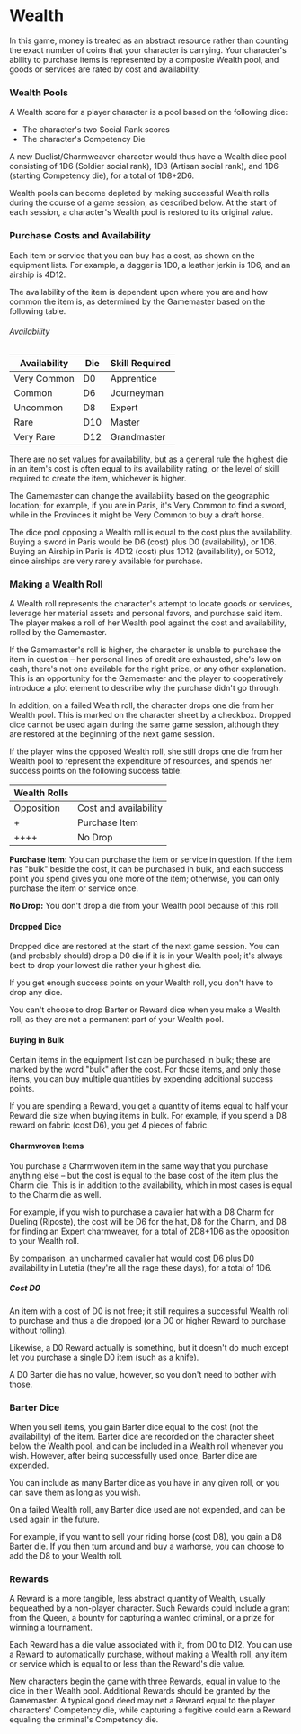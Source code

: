 # Wealth

In this game, money is treated as an abstract resource
rather than counting the exact number of coins that
your character is carrying. Your character's ability to purchase items
is represented by a composite Wealth pool, and goods or services are
rated by cost and availability.

### Wealth Pools

A Wealth score for a player character is a pool based on the following
dice:

  - The character's two Social Rank scores
  - The character's Competency Die

A new Duelist/Charmweaver character would thus have a Wealth dice pool
consisting of 1D6 (Soldier social rank), 1D8 (Artisan social rank), and
1D6 (starting Competency die), for a total of 1D8+2D6.

Wealth pools can become depleted by making successful Wealth rolls
during the course of a game session, as described below. At the start of
each session, a character's Wealth pool is restored to its original
value.

### Purchase Costs and Availability

Each item or service that you can buy has a cost, as shown on the
equipment lists. For example, a dagger is 1D0, a leather jerkin is 1D6,
and an airship is 4D12.

The availability of the item is dependent upon where you are and how
common the item is, as determined by the Gamemaster based on the following
table.

###### Availability

| Availability | Die | Skill Required |
| ------------ | --- | -------------- |
| Very Common  | D0  | Apprentice     |
| Common       | D6  | Journeyman     |
| Uncommon     | D8  | Expert         |
| Rare         | D10 | Master         |
| Very Rare    | D12 | Grandmaster    |

There are no set values for availability, but as a general rule the
highest die in an item's cost is often equal to its availability rating,
or the level of skill required to create the item, whichever is higher. 

The Gamemaster can change the availability based on the geographic location; for
example, if you are in Paris, it's Very Common to find a sword, while
in the Provinces it might be Very Common to buy a draft horse.

The dice pool opposing a Wealth roll is equal to the cost plus the
availability. Buying a sword in Paris would be D6 (cost) plus D0
(availability), or 1D6. Buying an Airship in Paris is 4D12 (cost) plus
1D12 (availability), or 5D12, since airships are very rarely available
for purchase.

### Making a Wealth Roll

A Wealth roll represents the character's attempt to locate goods or
services, leverage her material assets and personal favors, and purchase
said item. The player makes a roll of her Wealth pool against the cost
and availability, rolled by the Gamemaster.

If the Gamemaster's roll is higher, the character is unable to purchase the item
in question – her personal lines of credit are exhausted, she's low on
cash, there's not one available for the right price, or any other
explanation. This is an opportunity for the Gamemaster and the player to
cooperatively introduce a plot element to describe why the purchase
didn't go through. 

In addition, on a failed Wealth roll, the character drops one die from
her Wealth pool. This is marked on the character sheet by a checkbox.
Dropped dice cannot be used again during the same game session, although
they are restored at the beginning of the next game session.

If the player wins the opposed Wealth roll, she still drops one die from
her Wealth pool to represent the expenditure of resources, and spends
her success points on the following success table:

| Wealth Rolls |                       |
| ------------ | --------------------- |
| Opposition   | Cost and availability |
| \+           | Purchase Item         |
| \++++        | No Drop               |

**Purchase Item:** You can purchase the item or service in question. If
the item has "bulk" beside the cost, it can be purchased in bulk, and each
success point you spend gives you one more of the item; otherwise, you
can only purchase the item or service once.

**No Drop:** You don't drop a die from your Wealth pool because of this roll.

#### Dropped Dice

Dropped dice are restored at the start of the next game session. You can
(and probably should) drop a D0 die if it is in your Wealth pool; it's
always best to drop your lowest die rather your highest die.

If you get enough success points on your Wealth roll, you don't have to drop any dice.

You can't choose to drop Barter or Reward dice when you make a Wealth roll, as they are not a permanent part of your Wealth pool.

#### Buying in Bulk

Certain items in the equipment list can be purchased in bulk; these are
marked by the word "bulk" after the cost. For those items, and only those items,
you can buy multiple quantities by expending additional success points.

If you are spending a Reward, you get a quantity of items equal to half
your Reward die size when buying items in bulk. For example, if you
spend a D8 reward on fabric (cost D6), you get 4 pieces of fabric.

#### Charmwoven Items

You purchase a Charmwoven item in the same way that you purchase
anything else – but the cost is equal to the base cost of the item plus
the Charm die. This is in addition to the availability, which in most
cases is equal to the Charm die as well.

For example, if you wish to purchase a cavalier hat with a D8 Charm for
Dueling (Riposte), the cost will be D6 for the hat, D8 for the Charm,
and D8 for finding an Expert charmweaver, for a total of 2D8+1D6 as the
opposition to your Wealth roll.

By comparison, an uncharmed cavalier hat would cost D6 plus D0
availability in Lutetia (they're all the rage these days), for a total
of 1D6.

##### Cost D0

An item with a cost of D0 is not free; it still requires a successful
Wealth roll to purchase and thus a die dropped (or a D0 or higher Reward
to purchase without rolling).

Likewise, a D0 Reward actually is something, but it doesn't do much except let you purchase a single D0 item (such as a knife).

A D0 Barter die has no value, however, so you don't need to bother with those.

### Barter Dice

When you sell items, you gain Barter dice equal to the cost (not the
availability) of the item. Barter dice are recorded on the character
sheet below the Wealth pool, and can be included in a Wealth roll
whenever you wish. However, after being successfully used once, Barter dice are expended.

You can include as many Barter dice as you have in any given roll, or you can save them as long as you wish.

On a failed Wealth roll, any Barter dice used are not expended, and can be used again in the future.

For example, if you want to sell your riding horse (cost D8), you gain a
D8 Barter die. If you then turn around and buy a warhorse, you can
choose to add the D8 to your Wealth roll.

### Rewards

A Reward is a more tangible, less abstract quantity of Wealth, usually
bequeathed by a non-player character. Such Rewards could include a grant
from the Queen, a bounty for capturing a wanted criminal, or a prize for winning a tournament.

Each Reward has a die value associated with it, from D0 to D12. You can
use a Reward to automatically purchase, without making a Wealth roll,
any item or service which is equal to or less than the Reward's die value.

New characters begin the game with three Rewards, equal in value to the
dice in their Wealth pool. Additional Rewards should be granted by the
Gamemaster. A typical good deed may net a Reward equal to the player characters'
Competency die, while capturing a fugitive could earn a Reward equaling the criminal's Competency die.
